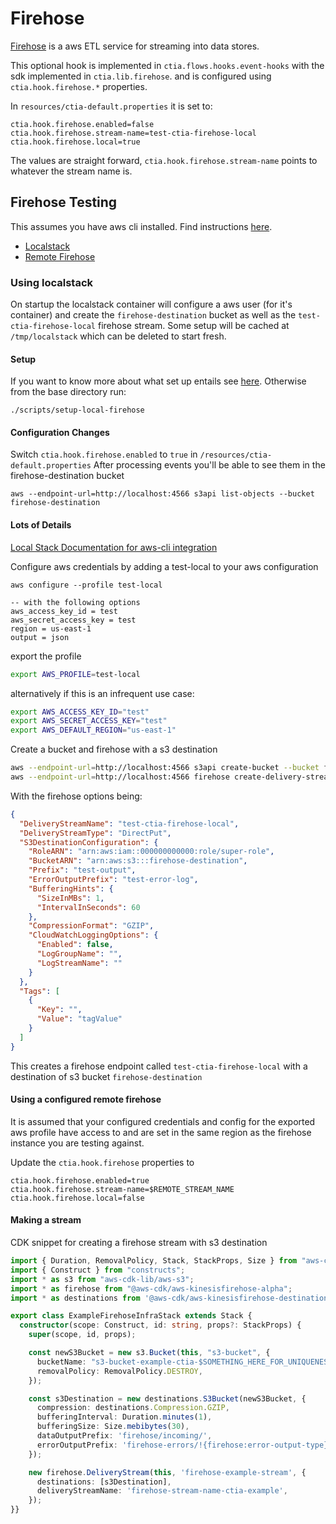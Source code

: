 # Firehose

[Firehose](https://aws.amazon.com/kinesis/data-firehose/) is a aws ETL service for streaming into data stores.

This optional hook is implemented in `ctia.flows.hooks.event-hooks` with the sdk implemented in `ctia.lib.firehose`.
and is configured using `ctia.hook.firehose.*` properties.

In `resources/ctia-default.properties` it is set to:

```
ctia.hook.firehose.enabled=false
ctia.hook.firehose.stream-name=test-ctia-firehose-local 
ctia.hook.firehose.local=true
```

The values are straight forward, `ctia.hook.firehose.stream-name` points to whatever the stream name is.

## Firehose Testing

This assumes you have aws cli installed. Find instructions [here](https://awscli.amazonaws.com/v2/documentation/api/latest/reference/index.html).

* [Localstack](#localstack)
* [Remote Firehose](#remote-firehose)

### <a id="localstack"></a>Using localstack

On startup the localstack container will configure a aws user (for it's container) and create the `firehose-destination` bucket as well as the `test-ctia-firehose-local` firehose stream.
Some setup will be cached at `/tmp/localstack` which can be deleted to start fresh.

#### Setup

If you want to know more about what set up entails see [here](#death-by-detail). Otherwise from the base directory run:

```
./scripts/setup-local-firehose
```

#### Configuration Changes

Switch `ctia.hook.firehose.enabled` to `true` in `/resources/ctia-default.properties`
After processing events you'll be able to see them in the firehose-destination bucket

```
aws --endpoint-url=http://localhost:4566 s3api list-objects --bucket firehose-destination
```


#### <a id="death-by-detail"></a>Lots of Details
[Local Stack Documentation for aws-cli integration](https://docs.localstack.cloud/integrations/aws-cli/#aws-cli)

Configure aws credentials by adding a test-local to your aws configuration

```
aws configure --profile test-local

-- with the following options
aws_access_key_id = test
aws_secret_access_key = test
region = us-east-1
output = json
```

export the profile
```bash
export AWS_PROFILE=test-local
```

alternatively if this is an infrequent use case:

```bash
export AWS_ACCESS_KEY_ID="test"
export AWS_SECRET_ACCESS_KEY="test"
export AWS_DEFAULT_REGION="us-east-1"
```

Create a bucket and firehose with a s3 destination
```bash
aws --endpoint-url=http://localhost:4566 s3api create-bucket --bucket firehose-destination
aws --endpoint-url=http://localhost:4566 firehose create-delivery-stream --cli-input-json file://$PWD/firehose_skeleton.json
```

With the firehose options being:
```json
{
  "DeliveryStreamName": "test-ctia-firehose-local",
  "DeliveryStreamType": "DirectPut",
  "S3DestinationConfiguration": {
    "RoleARN": "arn:aws:iam::000000000000:role/super-role",
    "BucketARN": "arn:aws:s3:::firehose-destination",
    "Prefix": "test-output",
    "ErrorOutputPrefix": "test-error-log",
    "BufferingHints": {
      "SizeInMBs": 1,
      "IntervalInSeconds": 60
    },
    "CompressionFormat": "GZIP",
    "CloudWatchLoggingOptions": {
      "Enabled": false,
      "LogGroupName": "",
      "LogStreamName": ""
    }
  },
  "Tags": [
    {
      "Key": "",
      "Value": "tagValue"
    }
  ]
}
```

This creates a firehose endpoint called `test-ctia-firehose-local` with a destination of s3 bucket `firehose-destination`


#### <a id="remote-firehose"></a>Using a configured remote firehose


It is assumed that your configured credentials and config for the exported aws profile have access to and are set in the same region as the firehose instance you are testing against.

Update the `ctia.hook.firehose` properties to

```
ctia.hook.firehose.enabled=true
ctia.hook.firehose.stream-name=$REMOTE_STREAM_NAME
ctia.hook.firehose.local=false
```

#### Making a stream

CDK snippet for creating a firehose stream with s3 destination

```typescript
import { Duration, RemovalPolicy, Stack, StackProps, Size } from "aws-cdk-lib";
import { Construct } from "constructs";
import * as s3 from "aws-cdk-lib/aws-s3";
import * as firehose from "@aws-cdk/aws-kinesisfirehose-alpha";
import * as destinations from '@aws-cdk/aws-kinesisfirehose-destinations-alpha';

export class ExampleFirehoseInfraStack extends Stack {
  constructor(scope: Construct, id: string, props?: StackProps) {
    super(scope, id, props);

    const newS3Bucket = new s3.Bucket(this, "s3-bucket", {
      bucketName: "s3-bucket-example-ctia-$SOMETHING_HERE_FOR_UNIQUENESS",
      removalPolicy: RemovalPolicy.DESTROY,
    });

    const s3Destination = new destinations.S3Bucket(newS3Bucket, {
      compression: destinations.Compression.GZIP,
      bufferingInterval: Duration.minutes(1),
      bufferingSize: Size.mebibytes(30),
      dataOutputPrefix: 'firehose/incoming/',
      errorOutputPrefix: 'firehose-errors/!{firehose:error-output-type}/!{timestamp:yyyy}/anyMonth/!{timestamp:dd}',
    });

    new firehose.DeliveryStream(this, 'firehose-example-stream', {
      destinations: [s3Destination],
      deliveryStreamName: 'firehose-stream-name-ctia-example',
    });
}}
```
